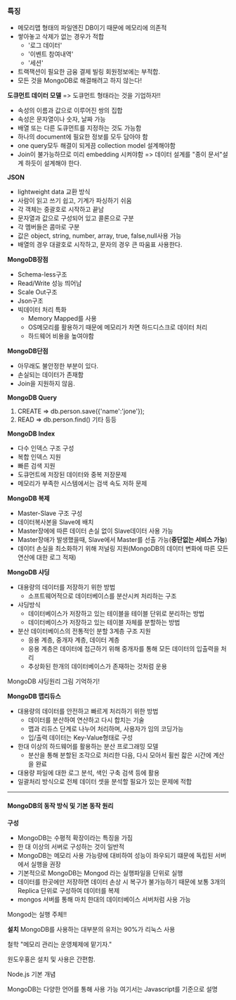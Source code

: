 
### 특징
 - 메모리맵 형태의 파일엔진 DB이기 때문에 메모리에 의존적
 - 쌓아놓고 삭제가 없는 경우가 적합
    - '로그 데이터'
    - '이벤트 참여내역'
    - '세션'
 - 트랙잭션이 필요한 금융 결제 빌링 회원정보에는 부적합.
 - 모든 것을 MongoDB로 해결해려고 하지 않는다!

 **도큐먼트 데이터 모델**
=> 도큐먼트 형태라는 것을 기업하자!!
 - 속성의 이름과 값으로 이루어진 쌍의 집합
 - 속성은 문자열이나 숫자, 날짜 가능
 - 배열 또는 다른 도큐먼트를 지정하는 것도 가능함
 - 하나의 document에 필요한 정보를 모두 담아야 함
 - one query모두 해결이 되게끔 collection model 설계해야함
 - Join이 불가능하므로 미리 embedding 시켜야함
=>  데이터 설계를 "종이 문서"설계 하듯이 설계해야 한다.

**JSON**
- lightweight data 교환 방식
- 사람이 읽고 쓰기 쉽고, 기계가 파싱하기 쉬움
- 각 객체는 중괄호로 시작하고 끝남
- 문자열과 값으로 구성되어 있고 콜론으로 구분
- 각 멤버들은 콤마로 구분
- 값은 object, string, number, array, true, false,null사용 가능
- 배열의 경우 대괄호로 시작하고, 문자의 경우 큰 따움표 사용한다.

**MongoDB장점**
- Schema-less구조
- Read/Write 성능 띄어남
- Scale Out구조
- Json구조
- 빅데이터 처리 특화
  - Memory Mapped를 사용
  - OS메모리를 활용하기 때문에 메모리가 차면 하드디스크로 데이터 처리
  - 하드웨어 비용을 높여야함

**MongoDB단점**
- 아무래도 불안정한 부분이 있다.
- 손실되는 데이터가 존재함
- Join을 지원하지 않음.

**MongoDB Query**
1. CREATE => db.person.save({'name':'jone'});
2. READ => db.person.find()
기타 등등

**MongoDB Index**
- 다수 인덱스 구조 구성
- 복합 인덱스 지원
- 빠른 검색 지원
- 도큐먼트에 저장된 데이터와 중복 저장문제
- 메모리가 부족한 시스템에서는 검색 속도 저하 문제

**MongoDB 복제**
- Master-Slave 구조 구성
- 데이터복사본을 Slave에 배치
- Master장에에 따른 데이터 손실 없이 Slave데이터 사용 가능
- Master장애가 발생했을때, Slave에서 Master를 선출 가능(**중단없는 서비스 가능**)
- 데이터 손실을 최소화하기 위해 저널링 지원(MongoDB의 데이터 변화에 따른 모든 연산에 대한 로그 적재)

**MongoDB 샤딩**
- 대용량의 데이터를 저장하기 위한 방법
  - 소프트웨어적으로 데이터베이스를 분산시켜 처리하는 구조
- 샤딩방식
  - 데이터베이스가 저장하고 있는 테이블을 테이블 단위로 분리하는 방법
  - 데이터베이스가 저장하고 있는 테이블 자체를 분할하는 방법
- 분산 데이터베이스의 전통적인 분할 3계층 구조 지원
  - 응용 계층, 중개자 계층, 데이터 계층
  - 응용 계층은 데이터에 접근하기 위해 중개자를 통해 모든 데이터의 입출력을 처리
  - 추상화된 한개의 데이터베이스가 존재하는 것처럼 운용

MongoDB 샤딩원리 그림 기억하기!

**MongoDB 맵리듀스**
- 대용량의 데이터를 안전하고 빠르게 처리하기 위한 방법
  - 데이터를 분산하여 연산하고 다시 합치는 기술
  - 맵과 리듀스 단계로 나누어 처리하며, 사용자가 임의 코딩가능
  - 입/출력 데이터는 Key-Value형태로 구성
- 한대 이상의 하드웨어를 활용하는 분산 프로그래밍 모델
  - 분산을 통해 분할된 조각으로 처리한 다음, 다시 모아서 휠씬 잛은 시간에 계산을 완료
- 대용량 파일에 대한 로그 분석, 색인 구축 검색 등에 활용
- 일괄처리 방식으로 전체 데이터 셋을 분석할 필요가 있는 문제에 적합

-----

#### MongoDB의 동작 방식 및 기본 동작 원리

**구성**
- MongoDB는 수평적 확장이라는 특징을 가짐
- 한 대 이상의 서버로 구성하는 것이 일반적
- MongoDB는 메모리 사용 가능량에 대비하여 성능이 좌우되기 떄문에 독립된 서버에서 실행을 권장
- 기본적으로 MongoDB는 Mongod 라는 실행파일을 단위로 실행
- 데이터를 한곳에만 저장하면 데이터 손상 시 복구가 불가능하기 때문에 보통 3개의 Replica 단위로 구성하여 데이터를 복제
- mongos 서버를 통해 마치 한대의 데이터베이스 서버처럼 사용 가능

Mongod는 실행 주체!!

**설치**
MongoDB를 사용하는 대부분의 유저는 90%가 리눅스 사용

철학
"메모리 관리는 운영체제에 맡기자."

원도우횽은 설치 및 사용은 간편함.


Node.js 기본 개념

MongoDB는 다양한 언어를 통해 사용 가능
여기서는 Javascript를 기준으로 설명
